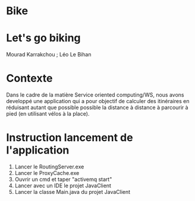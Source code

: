 # Bike
# Let's go biking
 Mourad Karrakchou ; Léo Le Bihan
# Contexte
Dans le cadre de la matière Service oriented computing/WS, nous avons developpé une application qui a pour objectif de calculer des itinéraires en réduisant autant que possible possible la distance à distance à parcourir à pied (en utilisant vélos à la place).

# Instruction lancement de l'application
1) Lancer le RoutingServer.exe
2) Lancer le ProxyCache.exe
3) Ouvrir un cmd et taper "activemq start"
4) Lancer avec un IDE le projet JavaClient
5) Lancer la classe Main.java du projet JavaClient
